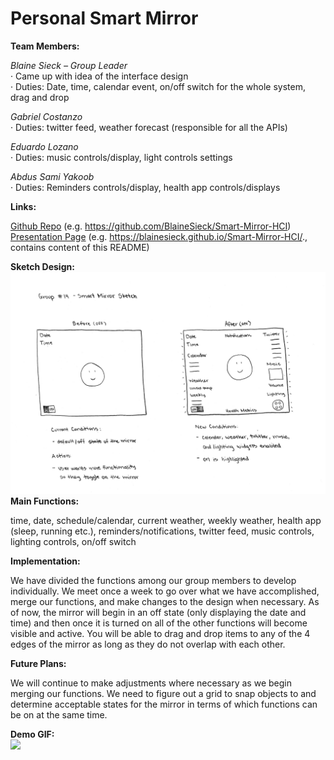 # Personal Smart Mirror
 
**Team Members:**

*Blaine Sieck – Group Leader*    
·      Came up with idea of the interface design  
·      Duties: Date, time, calendar event, on/off switch for the whole system, drag and drop
 
*Gabriel Costanzo*  
·      Duties: twitter feed, weather forecast (responsible for all the APIs)

*Eduardo Lozano*    
·      Duties: music controls/display, light controls settings

*Abdus Sami Yakoob*    
·      Duties: Reminders controls/display, health app controls/displays

**Links:**  

[Github Repo](https://github.com/BlaineSieck/Smart-Mirror-HCI) (e.g. https://github.com/BlaineSieck/Smart-Mirror-HCI)  
[Presentation Page](https://blainesieck.github.io/Smart-Mirror-HCI/.) (e.g. https://blainesieck.github.io/Smart-Mirror-HCI/., contains content of this README)
 
**Sketch Design:**
![](p1.group14.png)
**Main Functions:**

time, date, schedule/calendar, current weather, weekly weather, health app (sleep, running etc.), reminders/notifications, twitter feed, music controls, lighting controls, on/off switch

**Implementation:**

We have divided the functions among our group members to develop individually. We meet once a week to go over what we have accomplished, merge our functions, and make changes to the design when necessary. As of now, the mirror will begin in an off state (only displaying the date and time) and then once it is turned on all of the other functions will become visible and active. You will be able to drag and drop items to any of the 4 edges of the mirror as long as they do not overlap with each other.

**Future Plans:**  

We will continue to make adjustments where necessary as we begin merging our functions. We need to figure out a grid to snap objects to and determine acceptable states for the mirror in terms of which functions can be on at the same time.

**Demo GIF:**  
![](p1.group14.gif)
